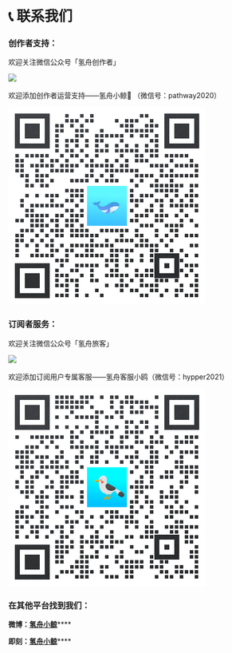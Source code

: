 # 📞 联系我们

### 创作者支持：

欢迎关注微信公众号「氢舟创作者」

![](../.gitbook/assets/10氢舟创作者.png)

欢迎添加创作者运营支持——氢舟小鲸🐳  （微信号：pathway2020）

![](../.gitbook/assets/11小鲸企微.png)

### 订阅者服务：

欢迎关注微信公众号「氢舟旅客」

![](../.gitbook/assets/10氢舟旅客.png)

欢迎添加订阅用户专属客服——氢舟客服小鸥（微信号：hypper2021）

![](../.gitbook/assets/11小鸥企微.png)

### 在其他平台找到我们：

**微博：**[**氢舟小鲸**](https://weibo.com/u/7621995870)****

**即刻：**[**氢舟小鲸**](https://web.okjike.com/u/ca965d50-ad19-4066-9ce2-de5355ea290f)****
